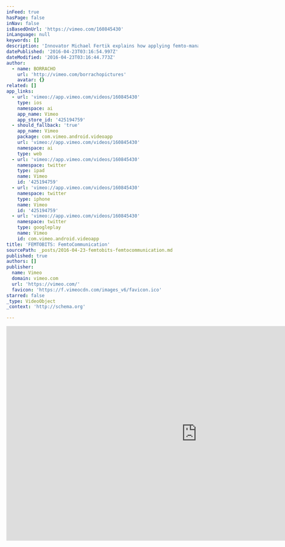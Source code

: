 ```yaml
---
inFeed: true
hasPage: false
inNav: false
isBasedOnUrl: 'https://vimeo.com/160845430'
inLanguage: null
keywords: []
description: 'Innovator Michael Fertik explains how applying femto-management - his scalable, atomic level alternative to micromanagement - to internal communications can push your team over the top. The FEMTOBITS series is created by Martin Sweeney & Michael Fertik, the makers of the award-winning short films Femto-Management: A Micromentary & CI: A TEDD Talkumentary.'
datePublished: '2016-04-23T03:16:54.997Z'
dateModified: '2016-04-23T03:16:44.773Z'
author:
  - name: BORRACHO
    url: 'http://vimeo.com/borrachopictures'
    avatar: {}
related: []
app_links:
  - url: 'vimeo://app.vimeo.com/videos/160845430'
    type: ios
    namespace: ai
    app_name: Vimeo
    app_store_id: '425194759'
  - should_fallback: 'true'
    app_name: Vimeo
    package: com.vimeo.android.videoapp
    url: 'vimeo://app.vimeo.com/videos/160845430'
    namespace: ai
    type: web
  - url: 'vimeo://app.vimeo.com/videos/160845430'
    namespace: twitter
    type: ipad
    name: Vimeo
    id: '425194759'
  - url: 'vimeo://app.vimeo.com/videos/160845430'
    namespace: twitter
    type: iphone
    name: Vimeo
    id: '425194759'
  - url: 'vimeo://app.vimeo.com/videos/160845430'
    namespace: twitter
    type: googleplay
    name: Vimeo
    id: com.vimeo.android.videoapp
title: 'FEMTOBITS: FemtoCommunication'
sourcePath: _posts/2016-04-23-femtobits-femtocommunication.md
published: true
authors: []
publisher:
  name: Vimeo
  domain: vimeo.com
  url: 'https://vimeo.com/'
  favicon: 'https://f.vimeocdn.com/images_v6/favicon.ico'
starred: false
_type: VideoObject
_context: 'http://schema.org'

---
```

<iframe src="https://cdn.embedly.com/widgets/media.html?src=https%3A%2F%2Fplayer.vimeo.com%2Fvideo%2F160845430&amp;url=https%3A%2F%2Fvimeo.com%2F160845430&amp;image=http%3A%2F%2Fi.vimeocdn.com%2Fvideo%2F562932135_1280.jpg&amp;key=b7d04c9b404c499eba89ee7072e1c4f7&amp;type=text%2Fhtml&amp;schema=vimeo" width="1000" height="563" scrolling="no" frameborder="0" allowfullscreen="" style=""></iframe>